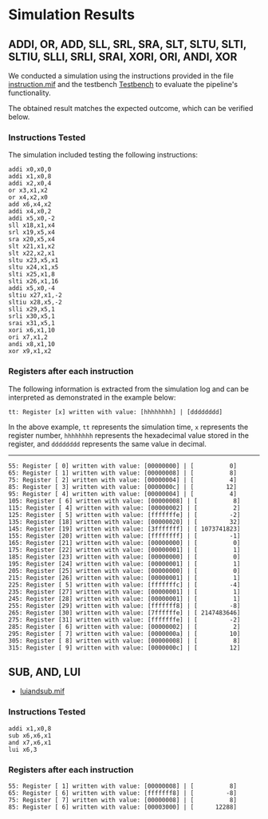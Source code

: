 # Simulation Results

## ADDI, OR, ADD, SLL, SRL, SRA, SLT, SLTU, SLTI, SLTIU, SLLI, SRLI, SRAI, XORI, ORI, ANDI, XOR

We conducted a simulation using the instructions provided in the file [instruction.mif](instruction.mif) and the testbench [Testbench](/verif/testbench.sv) to evaluate the pipeline's functionality.

The obtained result matches the expected outcome, which can be verified below.

### Instructions Tested

The simulation included testing the following instructions:

```assembly
addi x0,x0,0
addi x1,x0,8
addi x2,x0,4
or x3,x1,x2
or x4,x2,x0
add x6,x4,x2
addi x4,x0,2
addi x5,x0,-2
sll x18,x1,x4
srl x19,x5,x4
sra x20,x5,x4
slt x21,x1,x2
slt x22,x2,x1
sltu x23,x5,x1
sltu x24,x1,x5
slti x25,x1,8
slti x26,x1,16
addi x5,x0,-4
sltiu x27,x1,-2
sltiu x28,x5,-2
slli x29,x5,1
srli x30,x5,1
srai x31,x5,1
xori x6,x1,10
ori x7,x1,2
andi x8,x1,10
xor x9,x1,x2
```

### Registers after each instruction

The following information is extracted from the simulation log and can be interpreted as demonstrated in the example below:

```shell
tt: Register [x] written with value: [hhhhhhhh] | [dddddddd]
```

In the above example, `tt` represents the simulation time, `x` represents the register number, `hhhhhhhh` represents the hexadecimal value stored in the register, and `dddddddd` represents the same value in decimal.

---

```shell
55: Register [ 0] written with value: [00000000] | [          0]
65: Register [ 1] written with value: [00000008] | [          8]
75: Register [ 2] written with value: [00000004] | [          4]
85: Register [ 3] written with value: [0000000c] | [         12]
95: Register [ 4] written with value: [00000004] | [          4]
105: Register [ 6] written with value: [00000008] | [          8]
115: Register [ 4] written with value: [00000002] | [          2]
125: Register [ 5] written with value: [fffffffe] | [         -2]
135: Register [18] written with value: [00000020] | [         32]
145: Register [19] written with value: [3fffffff] | [ 1073741823]
155: Register [20] written with value: [ffffffff] | [         -1]
165: Register [21] written with value: [00000000] | [          0]
175: Register [22] written with value: [00000001] | [          1]
185: Register [23] written with value: [00000000] | [          0]
195: Register [24] written with value: [00000001] | [          1]
205: Register [25] written with value: [00000000] | [          0]
215: Register [26] written with value: [00000001] | [          1]
225: Register [ 5] written with value: [fffffffc] | [         -4]
235: Register [27] written with value: [00000001] | [          1]
245: Register [28] written with value: [00000001] | [          1]
255: Register [29] written with value: [fffffff8] | [         -8]
265: Register [30] written with value: [7ffffffe] | [ 2147483646]
275: Register [31] written with value: [fffffffe] | [         -2]
285: Register [ 6] written with value: [00000002] | [          2]
295: Register [ 7] written with value: [0000000a] | [         10]
305: Register [ 8] written with value: [00000008] | [          8]
315: Register [ 9] written with value: [0000000c] | [         12]
```

## SUB, AND, LUI

- [luiandsub.mif](luiandsub.mif)

### Instructions Tested

```assembly
addi x1,x0,8
sub x6,x6,x1
and x7,x6,x1
lui x6,3
```

### Registers after each instruction

```shell
55: Register [ 1] written with value: [00000008] | [          8]
65: Register [ 6] written with value: [fffffff8] | [         -8]
75: Register [ 7] written with value: [00000008] | [          8]
85: Register [ 6] written with value: [00003000] | [      12288]
```
